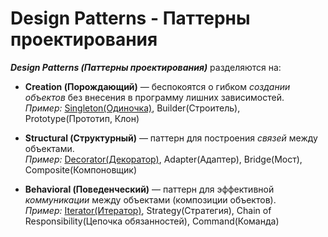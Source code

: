 # Design Patterns - Паттерны проектирования

***Design Patterns (Паттерны проектирования)*** разделяются на:

- **Creation (Порождающий)** — беспокоятся о гибком *создании объектов* без внесения в программу
лишних зависимостей.<br>
*Пример:* [Singleton(Одиночка)](Паттерн-Singleton.md), Builder(Строитель), Prototype(Прототип, Клон) 


- **Structural (Структурный)** — паттерн для построения *связей* между объектами.<br>
*Пример:* [Decorator(Декоратор)](Паттерн-Декоратор.md), Adapter(Адаптер), Bridge(Мост), Composite(Компоновщик)


- **Behavioral (Поведенческий)** — паттерн для эффективной *коммуникации* между 
объектами (композиции объектов).<br>
*Пример:* [Iterator(Итератор)](../Python/Python-Iterator&Iterable.md), 
Strategy(Стратегия), Chain of Responsibility(Цепочка обязанностей), Command(Команда)



    